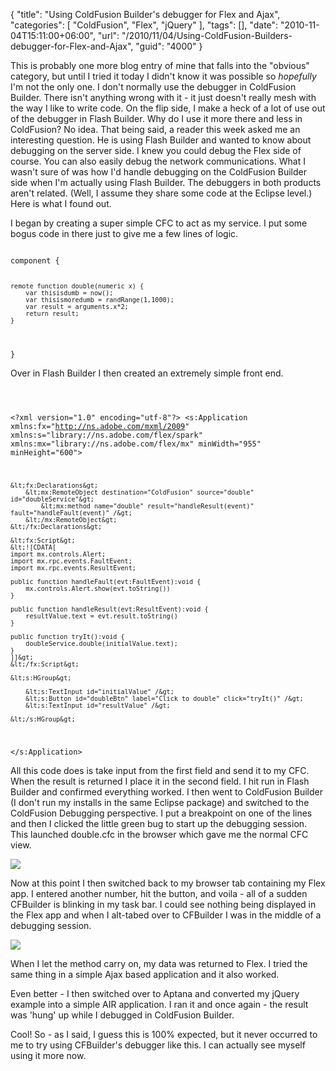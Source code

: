 {
	"title": "Using ColdFusion Builder's debugger for Flex and Ajax",
	"categories": [
		"ColdFusion",
		"Flex",
		"jQuery"
	],
	"tags": [],
	"date": "2010-11-04T15:11:00+06:00",
	"url": "/2010/11/04/Using-ColdFusion-Builders-debugger-for-Flex-and-Ajax",
	"guid": "4000"
}

This is probably one more blog entry of mine that falls into the "obvious" category, but until I tried it today I didn't know it was possible so <i>hopefully</i> I'm not the only one. I don't normally use the debugger in ColdFusion Builder. There isn't anything wrong with it - it just doesn't really mesh with the way I like to write code. On the flip side, I make a heck of a lot of use out of the debugger in Flash Builder. Why do I use it more there and less in ColdFusion? No idea. That being said, a reader this week asked me an interesting question. He is using Flash Builder and wanted to know about debugging on the server side. I knew you could debug the Flex side of course. You can also easily debug the network communications. What I wasn't sure of was how I'd handle debugging on the ColdFusion Builder side when I'm actually using Flash Builder. The debuggers in both products aren't related. (Well, I assume they share some code at the Eclipse level.) Here is what I found out.
<!--more-->
<p>

I began by creating a super simple CFC to act as my service. I put some bogus code in there just to give me a few lines of logic.

<p>

<code>
component {

	remote function double(numeric x) {
		var thisisdumb = now();
		var thisismoredumb = randRange(1,1000);
		var result = arguments.x*2;
		return result;
	}

}
</code>

<p>

Over in Flash Builder I then created an extremely simple front end.

<p>

<code>

&lt;?xml version="1.0" encoding="utf-8"?&gt;
&lt;s:Application xmlns:fx="http://ns.adobe.com/mxml/2009" 
			   xmlns:s="library://ns.adobe.com/flex/spark" 
			   xmlns:mx="library://ns.adobe.com/flex/mx" minWidth="955" minHeight="600"&gt;
	
	&lt;fx:Declarations&gt;
		&lt;mx:RemoteObject destination="ColdFusion" source="double" id="doubleService"&gt;
			&lt;mx:method name="double" result="handleResult(event)" fault="handleFault(event)" /&gt;
		&lt;/mx:RemoteObject&gt;
	&lt;/fx:Declarations&gt;

	&lt;fx:Script&gt;
	&lt;![CDATA[
	import mx.controls.Alert;
	import mx.rpc.events.FaultEvent;
	import mx.rpc.events.ResultEvent;
	
	public function handleFault(evt:FaultEvent):void {
		mx.controls.Alert.show(evt.toString())
	}
	
	public function handleResult(evt:ResultEvent):void {
		resultValue.text = evt.result.toString()
	}
	
	public function tryIt():void {
		doubleService.double(initialValue.text);
	}
	]]&gt;
	&lt;/fx:Script&gt;

	&lt;s:HGroup&gt;
		
		&lt;s:TextInput id="initialValue" /&gt;
		&lt;s:Button id="doubleBtn" label="Click to double" click="tryIt()" /&gt;
		&lt;s:TextInput id="resultValue" /&gt;

	&lt;/s:HGroup&gt;

&lt;/s:Application&gt;
</code>

<p>

All this code does is take input from the first field and send it to my CFC. When the result is returned I place it in the second field. I hit run in Flash Builder and confirmed everything worked. I then went to ColdFusion Builder (I don't run my installs in the same Eclipse package) and switched to the ColdFusion Debugging perspective. I put a breakpoint on one of the lines and then I clicked the little green bug to start up the debugging session. This launched double.cfc in the browser which gave me the normal CFC view.

<p>

<img src="http://www.raymondcamden.com/images/screen36.png" />

<p>

Now at this point I then switched back to my browser tab containing my Flex app. I entered another number, hit the button, and voila - all of a sudden CFBuilder is blinking in my task bar. I could see nothing being displayed in the Flex app and when I alt-tabed over to CFBuilder I was in the middle of a debugging session.

<p>

<img src="http://www.coldfusionjedi.com/images/screen37.png" />

<p>

When I let the method carry on, my data was returned to Flex. I tried the same thing in a simple Ajax based application and it also worked. 

<p>

Even better - I then switched over to Aptana and converted my jQuery example into a simple AIR application. I ran it and once again - the result was 'hung' up while I debugged in ColdFusion Builder.

<p>

Cool! So - as I said, I guess this is 100% expected, but it never occurred to me to try using CFBuilder's debugger like this. I can actually see myself using it more now.